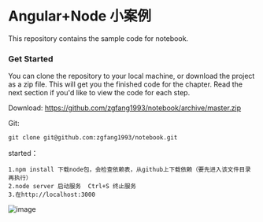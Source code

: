 # Angular+Node 小案例

This repository contains the sample code for notebook. 

### Get Started

You can clone the repository to your local machine, or download the project as a zip file. This will get you the finished code for the chapter. Read the next section if you'd like to view the code for each step.

Download: https://github.com/zgfang1993/notebook/archive/master.zip

Git: 

    git clone git@github.com:zgfang1993/notebook.git
    
started：
```
1.npm install 下载node包，会检查依赖表，从github上下载依赖（要先进入该文件目录再执行）
2.node server 启动服务  Ctrl+S 终止服务
3.在http://localhost:3000
```

![image](https://github.com/zgfang1993/notebook/blob/master/notebook.png)



